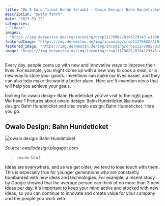 ```yaml
---
title: "Db 9 Euro Ticket Hunde Erlaubt - Owalo Design: Bahn Hundeticket"
description: "Owalo fahrt"
date: "2023-09-22"
categories:
- "ideas"
images:
- "https://img.derwesten.de/img/incoming/crop11178882/8194229343-w1200-cv3_2-q85/Bahn-Irrtuemer.jpg"
featuredImage: "https://img.derwesten.de/img/incoming/crop11178882/8194229343-w1200-cv3_2-q85/Bahn-Irrtuemer.jpg"
featured_image: "https://img.derwesten.de/img/incoming/crop11178882/8194229343-w1200-cv3_2-q85/Bahn-Irrtuemer.jpg"
image: "https://img.derwesten.de/img/incoming/crop11178882/8194229343-w1200-cv3_2-q85/Bahn-Irrtuemer.jpg"
---
```



Every day, people come up with new and innovative ways to improve their lives. For example, you might come up with a new way to cook a meal, or a new way to store your goods. Inventions can make our lives easier, and they can also help make the world a better place. Here are 5 invention ideas that will help you achieve your goals.

	

		
looking for owalo design: Bahn Hundeticket you've visit to the right page. We have 1 Pictures about owalo design: Bahn Hundeticket like owalo design: Bahn Hundeticket and also owalo design: Bahn Hundeticket. Here you go:
		
    
## Owalo Design: Bahn Hundeticket

<img loading=lazy src="https://img.derwesten.de/img/incoming/crop11178882/8194229343-w1200-cv3_2-q85/Bahn-Irrtuemer.jpg" onerror="this.onerror=null;this.src='https://tse4.mm.bing.net/th?id=OIP.IEnqKOEe32OIeP3HkL-3BwHaE8&amp;pid=15.1';" alt="owalo design: Bahn Hundeticket">

_Source: owallodesign.blogspot.com_

>owalo fahrt. 

	

Ideas are everywhere, and as we get older, we tend to lose touch with them. This is especially true for younger generations who are constantly bombarded with new ideas and technologies. For example, a recent study by Google showed that the average person can think of no more than 3 new ideas per day. It's important to keep your mind active and stocked with new ideas, so you can continue to innovate and create value for your company and the people you work with.

